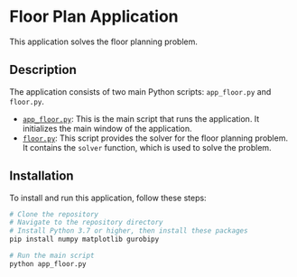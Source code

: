 # Floor Plan Application

This application solves the floor planning problem.

## Description

The application consists of two main Python scripts: `app_floor.py` and `floor.py`.

- [`app_floor.py`](app_floor.py): This is the main script that runs the application. It initializes the main window of the application.
- [`floor.py`](floor.py): This script provides the solver for the floor planning problem. It contains the `solver` function, which is used to solve the problem.

## Installation

To install and run this application, follow these steps:

```sh
# Clone the repository
# Navigate to the repository directory
# Install Python 3.7 or higher, then install these packages
pip install numpy matplotlib gurobipy

# Run the main script
python app_floor.py
```